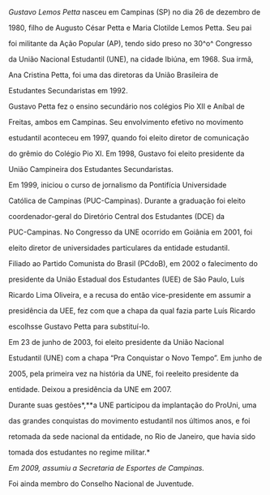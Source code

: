 

 



*Gustavo Lemos Petta* nasceu em Campinas (SP) no dia 26 de dezembro de

1980, filho de Augusto César Petta e Maria Clotilde Lemos Petta. Seu pai

foi militante da Ação Popular (AP), tendo sido preso no 30^o^ Congresso

da União Nacional Estudantil (UNE), na cidade Ibiúna, em 1968. Sua irmã,

Ana Cristina Petta, foi uma das diretoras da União Brasileira de

Estudantes Secundaristas em 1992.



Gustavo Petta fez o ensino secundário nos colégios Pio XII e Aníbal de

Freitas, ambos em Campinas. Seu envolvimento efetivo no movimento

estudantil aconteceu em 1997, quando foi eleito diretor de comunicação

do grêmio do Colégio Pio XI. Em 1998, Gustavo foi eleito presidente da

União Campineira dos Estudantes Secundaristas.



Em 1999, iniciou o curso de jornalismo da Pontifícia Universidade

Católica de Campinas (PUC-Campinas). Durante a graduação foi eleito

coordenador-geral do Diretório Central dos Estudantes (DCE) da

PUC-Campinas. No Congresso da UNE ocorrido em Goiânia em 2001, foi

eleito diretor de universidades particulares da entidade estudantil.



Filiado ao Partido Comunista do Brasil (PCdoB), em 2002 o falecimento do

presidente da União Estadual dos Estudantes (UEE) de São Paulo, Luís

Ricardo Lima Oliveira, e a recusa do então vice-presidente em assumir a

presidência da UEE, fez com que a chapa da qual fazia parte Luís Ricardo

escolhsse Gustavo Petta para substituí-lo.



Em 23 de junho de 2003, foi eleito presidente da União Nacional

Estudantil (UNE) com a chapa “Pra Conquistar o Novo Tempo”. Em junho de

2005, pela primeira vez na história da UNE, foi reeleito presidente da

entidade. Deixou a presidência da UNE em 2007.



Durante suas gestões*,**a UNE participou da implantação do ProUni, uma

das grandes conquistas do movimento estudantil nos últimos anos, e foi

retomada da sede nacional da entidade, no Rio de Janeiro, que havia sido

tomada dos estudantes no regime militar.*



*Em 2009, assumiu a Secretaria de Esportes de Campinas.*



Foi ainda membro do Conselho Nacional de Juventude.



 



